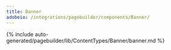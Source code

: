 ```yaml
---
title: Banner
adobeio: /integrations/pagebuilder/components/Banner/
---
```


<!--
The reference doc content is generated automatically from the source code.
To update this section, update the doc blocks in the source code
-->

{% include auto-generated/pagebuilder/lib/ContentTypes/Banner/banner.md %}
